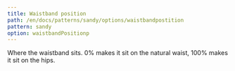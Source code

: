 ```yaml
---
title: Waistband position
path: /en/docs/patterns/sandy/options/waistbandpostition
pattern: sandy
option: waistbandPositionp
---
```


Where the waistband sits. 0% makes it sit on the natural waist, 100% makes it sit on the hips.
